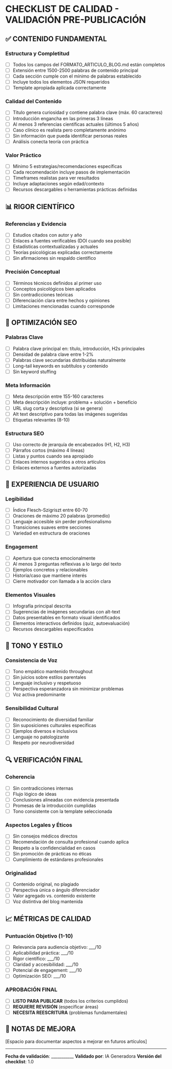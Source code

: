 # CHECKLIST DE CALIDAD - VALIDACIÓN PRE-PUBLICACIÓN

## ✅ CONTENIDO FUNDAMENTAL

### Estructura y Completitud
- [ ] Todos los campos del FORMATO_ARTICULO_BLOG.md están completos
- [ ] Extensión entre 1500-2500 palabras de contenido principal
- [ ] Cada sección cumple con el mínimo de palabras establecido
- [ ] Incluye todos los elementos JSON requeridos
- [ ] Template apropiada aplicada correctamente

### Calidad del Contenido
- [ ] Título genera curiosidad y contiene palabra clave (máx. 60 caracteres)
- [ ] Introducción engancha en las primeras 3 líneas
- [ ] Al menos 3 referencias científicas actuales (últimos 5 años)
- [ ] Caso clínico es realista pero completamente anónimo
- [ ] Sin información que pueda identificar personas reales
- [ ] Análisis conecta teoría con práctica

### Valor Práctico
- [ ] Mínimo 5 estrategias/recomendaciones específicas
- [ ] Cada recomendación incluye pasos de implementación
- [ ] Timeframes realistas para ver resultados
- [ ] Incluye adaptaciones según edad/contexto
- [ ] Recursos descargables o herramientas prácticas definidas

## 📊 RIGOR CIENTÍFICO

### Referencias y Evidencia
- [ ] Estudios citados con autor y año
- [ ] Enlaces a fuentes verificables (DOI cuando sea posible)
- [ ] Estadísticas contextualizadas y actuales
- [ ] Teorías psicológicas explicadas correctamente
- [ ] Sin afirmaciones sin respaldo científico

### Precisión Conceptual
- [ ] Términos técnicos definidos al primer uso
- [ ] Conceptos psicológicos bien aplicados
- [ ] Sin contradicciones teóricas
- [ ] Diferenciación clara entre hechos y opiniones
- [ ] Limitaciones mencionadas cuando corresponde

## 🎯 OPTIMIZACIÓN SEO

### Palabras Clave
- [ ] Palabra clave principal en: título, introducción, H2s principales
- [ ] Densidad de palabra clave entre 1-2%
- [ ] Palabras clave secundarias distribuidas naturalmente
- [ ] Long-tail keywords en subtítulos y contenido
- [ ] Sin keyword stuffing

### Meta Información
- [ ] Meta descripción entre 155-160 caracteres
- [ ] Meta descripción incluye: problema + solución + beneficio
- [ ] URL slug corta y descriptiva (si se genera)
- [ ] Alt text descriptivo para todas las imágenes sugeridas
- [ ] Etiquetas relevantes (8-10)

### Estructura SEO
- [ ] Uso correcto de jerarquía de encabezados (H1, H2, H3)
- [ ] Párrafos cortos (máximo 4 líneas)
- [ ] Listas y puntos cuando sea apropiado
- [ ] Enlaces internos sugeridos a otros artículos
- [ ] Enlaces externos a fuentes autorizadas

## 💫 EXPERIENCIA DE USUARIO

### Legibilidad
- [ ] Índice Flesch-Szigriszt entre 60-70
- [ ] Oraciones de máximo 20 palabras (promedio)
- [ ] Lenguaje accesible sin perder profesionalismo
- [ ] Transiciones suaves entre secciones
- [ ] Variedad en estructura de oraciones

### Engagement
- [ ] Apertura que conecta emocionalmente
- [ ] Al menos 3 preguntas reflexivas a lo largo del texto
- [ ] Ejemplos concretos y relacionables
- [ ] Historia/caso que mantiene interés
- [ ] Cierre motivador con llamada a la acción clara

### Elementos Visuales
- [ ] Infografía principal descrita
- [ ] Sugerencias de imágenes secundarias con alt-text
- [ ] Datos presentables en formato visual identificados
- [ ] Elementos interactivos definidos (quiz, autoevaluación)
- [ ] Recursos descargables especificados

## 🎨 TONO Y ESTILO

### Consistencia de Voz
- [ ] Tono empático mantenido throughout
- [ ] Sin juicios sobre estilos parentales
- [ ] Lenguaje inclusivo y respetuoso
- [ ] Perspectiva esperanzadora sin minimizar problemas
- [ ] Voz activa predominante

### Sensibilidad Cultural
- [ ] Reconocimiento de diversidad familiar
- [ ] Sin suposiciones culturales específicas
- [ ] Ejemplos diversos e inclusivos
- [ ] Lenguaje no patologizante
- [ ] Respeto por neurodiversidad

## 🔍 VERIFICACIÓN FINAL

### Coherencia
- [ ] Sin contradicciones internas
- [ ] Flujo lógico de ideas
- [ ] Conclusiones alineadas con evidencia presentada
- [ ] Promesas de la introducción cumplidas
- [ ] Tono consistente con la template seleccionada

### Aspectos Legales y Éticos
- [ ] Sin consejos médicos directos
- [ ] Recomendación de consulta profesional cuando aplica
- [ ] Respeto a la confidencialidad en casos
- [ ] Sin promoción de prácticas no éticas
- [ ] Cumplimiento de estándares profesionales

### Originalidad
- [ ] Contenido original, no plagiado
- [ ] Perspectiva única o ángulo diferenciador
- [ ] Valor agregado vs. contenido existente
- [ ] Voz distintiva del blog mantenida

## 📈 MÉTRICAS DE CALIDAD

### Puntuación Objetivo (1-10)
- [ ] Relevancia para audiencia objetivo: ___/10
- [ ] Aplicabilidad práctica: ___/10
- [ ] Rigor científico: ___/10
- [ ] Claridad y accesibilidad: ___/10
- [ ] Potencial de engagement: ___/10
- [ ] Optimización SEO: ___/10

### APROBACIÓN FINAL
- [ ] **LISTO PARA PUBLICAR** (todos los criterios cumplidos)
- [ ] **REQUIERE REVISIÓN** (especificar áreas)
- [ ] **NECESITA REESCRITURA** (problemas fundamentales)

## 📝 NOTAS DE MEJORA
[Espacio para documentar aspectos a mejorar en futuros artículos]

---

**Fecha de validación**: ___________
**Validado por**: IA Generadora
**Versión del checklist**: 1.0